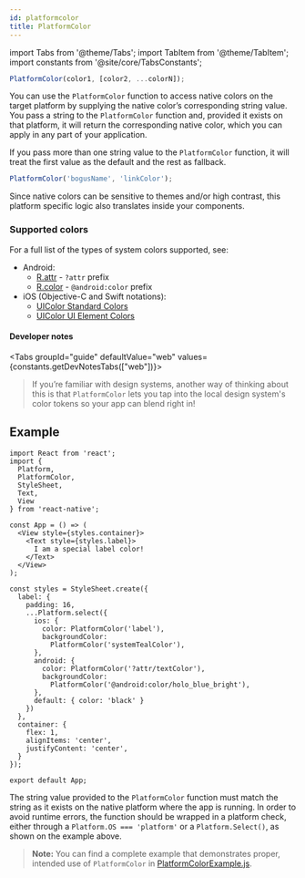 ```yaml
---
id: platformcolor
title: PlatformColor
---
```


import Tabs from '@theme/Tabs'; import TabItem from '@theme/TabItem'; import constants from '@site/core/TabsConstants';

```js
PlatformColor(color1, [color2, ...colorN]);
```

You can use the `PlatformColor` function to access native colors on the target platform by supplying the native color’s corresponding string value. You pass a string to the `PlatformColor` function and, provided it exists on that platform, it will return the corresponding native color, which you can apply in any part of your application.

If you pass more than one string value to the `PlatformColor` function, it will treat the first value as the default and the rest as fallback.

```js
PlatformColor('bogusName', 'linkColor');
```

Since native colors can be sensitive to themes and/or high contrast, this platform specific logic also translates inside your components.

### Supported colors

For a full list of the types of system colors supported, see:

- Android:
  - [R.attr](https://developer.android.com/reference/android/R.attr) - `?attr` prefix
  - [R.color](https://developer.android.com/reference/android/R.color) - `@android:color` prefix
- iOS (Objective-C and Swift notations):
  - [UIColor Standard Colors](https://developer.apple.com/documentation/uikit/uicolor/standard_colors)
  - [UIColor UI Element Colors](https://developer.apple.com/documentation/uikit/uicolor/ui_element_colors)

#### Developer notes

<Tabs groupId="guide" defaultValue="web" values={constants.getDevNotesTabs(["web"])}>

<TabItem value="web">

> If you’re familiar with design systems, another way of thinking about this is that `PlatformColor` lets you tap into the local design system's color tokens so your app can blend right in!

</TabItem>
</Tabs>

## Example

```SnackPlayer name=PlatformColor%20Example&supportedPlatforms=android,ios
import React from 'react';
import {
  Platform,
  PlatformColor,
  StyleSheet,
  Text,
  View
} from 'react-native';

const App = () => (
  <View style={styles.container}>
    <Text style={styles.label}>
      I am a special label color!
    </Text>
  </View>
);

const styles = StyleSheet.create({
  label: {
    padding: 16,
    ...Platform.select({
      ios: {
        color: PlatformColor('label'),
        backgroundColor:
          PlatformColor('systemTealColor'),
      },
      android: {
        color: PlatformColor('?attr/textColor'),
        backgroundColor:
          PlatformColor('@android:color/holo_blue_bright'),
      },
      default: { color: 'black' }
    })
  },
  container: {
    flex: 1,
    alignItems: 'center',
    justifyContent: 'center',
  }
});

export default App;
```

The string value provided to the `PlatformColor` function must match the string as it exists on the native platform where the app is running. In order to avoid runtime errors, the function should be wrapped in a platform check, either through a `Platform.OS === 'platform'` or a `Platform.Select()`, as shown on the example above.

> **Note:** You can find a complete example that demonstrates proper, intended use of `PlatformColor` in [PlatformColorExample.js](https://github.com/facebook/react-native/blob/master/packages/rn-tester/js/examples/PlatformColor/PlatformColorExample.js).
